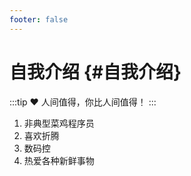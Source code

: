 ```yaml
---
footer: false
---
```


# 自我介绍 {#自我介绍}

:::tip ❤️
人间值得，你比人间值得！
:::

1. 非典型菜鸡程序员
2. 喜欢折腾
3. 数码控
4. 热爱各种新鲜事物


